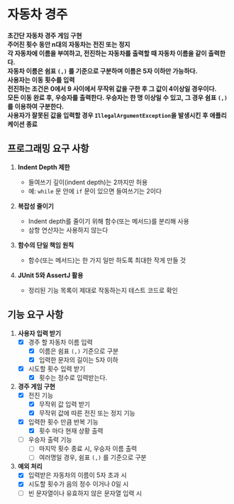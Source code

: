 # 자동차 경주
**초간단 자동차 경주 게임 구현**<br>
**주어진 횟수 동안 n대의 자동차는 전진 또는 정지**<br>
**각 자동차에 이름을 부여하고, 전진하는 자동차를 출력할 때 자동차 이름을 같이 출력한다.**<br>
**자동차 이름은 쉼표 `(,)` 를 기준으로 구분하며 이름은 5자 이하만 가능하다.**<br>
**사용자는 이동 횟수를 입력**<br>
**전진하는 조건은 0에서 9 사이에서 무작위 값을 구한 후 그 값이 4이상일 경우이다.**<br>
**모든 이동 완료 후, 우승자를 출력한다. 우승자는 한 명 이상일 수 있고, 그 경우 쉼표 `(,)` 를 이용하여 구분한다.**<br>
**사용자가 잘못된 값을 입력할 경우 `IllegalArgumentException`을 발생시킨 후 애플리케이션 종료** 

## 프로그래밍 요구 사항

1. **Indent Depth 제한**
    - 들여쓰기 깊이(indent depth)는 2까지만 허용
    - 예: `while` 문 안에 `if` 문이 있으면 들여쓰기는 2이다

2. **복잡성 줄이기**
    - Indent depth를 줄이기 위해 함수(또는 메서드)를 분리해 사용
    - 삼항 연산자는 사용하지 않는다

3. **함수의 단일 책임 원칙**
    - 함수(또는 메서드)는 한 가지 일만 하도록 최대한 작게 만들 것

4. **JUnit 5와 AssertJ 활용**
    - 정리된 기능 목록이 제대로 작동하는지 테스트 코드로 확인

## 기능 요구 사항

1. **사용자 입력 받기**
   - [x] 경주 할 자동차 이름 입력
     - [x] 이름은 쉼표 `(,)` 기준으로 구분
     - [x] 입력한 문자의 길이는 5자 이하
   - [x] 시도할 횟수 입력 받기
     - [x] 횟수는 정수로 입력받는다.
2. **경주 게임 구현**
   - [x] 전진 기능 
     - [x] 무작위 값 입력 받기
     - [x] 무작위 값에 따른 전진 또는 정지 기능
   - [x] 입력한 횟수 만큼 반복 기능 
     - [x] 횟수 마다 현재 상황 출력
   - [ ] 우승자 출력 기능 
     - [ ] 마지막 횟수 종료 시, 우승자 이름 출력
     - [ ] 여러명일 경우, 쉼표 `(,)` 를 기준으로 구분
3. **예외 처리**
   - [x] 입력받은 자동차의 이름이 5자 초과 시
   - [x] 시도할 횟수가 음의 정수 이거나 0일 시
   - [ ] 빈 문자열이나 유효하지 않은 문자열 입력 시